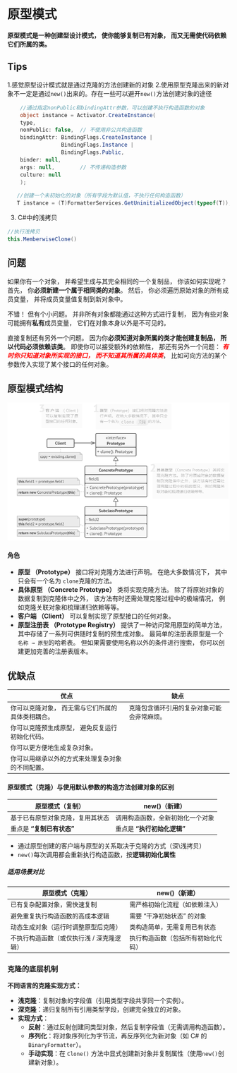 # 原型模式

**原型模式是一种创建型设计模式， 使你能够复制已有对象， 而又无需使代码依赖它们所属的类。**

## Tips

1.感觉原型设计模式就是通过克隆的方法创建新的对象
2.使用原型克隆出来的新对象不一定是通过`new()`出来的。存在一些可以避开`new()`方法创建对象的途径
  
```csharp
    //通过指定nonPublic和bindingAttr参数，可以创建不执行构造函数的对象
    object instance = Activator.CreateInstance(
    type,
    nonPublic: false,  // 不使用非公共构造函数
    bindingAttr: BindingFlags.CreateInstance | 
                 BindingFlags.Instance | 
                 BindingFlags.Public,
    binder: null,
    args: null,        // 不传递构造参数
    culture: null
    );
```

```csharp
   //创建一个未初始化的对象（所有字段为默认值，不执行任何构造函数）
   T instance = (T)FormatterServices.GetUninitializedObject(typeof(T));
```

3. C#中的浅拷贝

  ```csharp
  //执行浅拷贝
  this.MemberwiseClone()
  ```

## 问题

如果你有一个对象， 并希望生成与其完全相同的一个复制品， 你该如何实现呢？ 首先， 你**必须新建一个属于相同类的对象**。 然后， 你必须遍历原始对象的所有成员变量， 并将成员变量值复制到新对象中。

不错！ 但有个小问题。 并非所有对象都能通过这种方式进行复制， 因为有些对象可能拥有**私有**成员变量， 它们在对象本身以外是不可见的。

直接复制还有另外一个问题。 因为你**必须知道对象所属的类才能创建复制品， 所以代码必须依赖该类**。 即使你可以接受额外的依赖性， 那还有另外一个问题： ***<font color = "red">有时你只知道对象所实现的接口， 而不知道其所属的具体类***</font>， 比如可向方法的某个参数传入实现了某个接口的任何对象。

## 原型模式结构

![原型设计模式结构图](img/CloneStruct.png)

#### 角色

- **原型 （Prototype）** 接口将对克隆方法进行声明。 在绝大多数情况下， 其中只会有一个名为 `clone`克隆的方法。
- **具体原型 （Concrete Prototype）** 类将实现克隆方法。 除了将原始对象的数据复制到克隆体中之外， 该方法有时还需处理克隆过程中的极端情况， 例如克隆关联对象和梳理递归依赖等等。
- **客户端 （Client）** 可以复制实现了原型接口的任何对象。
- **原型注册表 （Prototype Registry）** 提供了一种访问常用原型的简单方法， 其中存储了一系列可供随时复制的预生成对象。 最简单的注册表原型是一个 `名称 → 原型`的哈希表。 但如果需要使用名称以外的条件进行搜索， 你可以创建更加完善的注册表版本。
  
## 优缺点

| 优点                                              | 缺点                                       |
| ------------------------------------------------- | ------------------------------------------ |
| 你可以克隆对象， 而无需与它们所属的具体类相耦合。 | 克隆包含循环引用的复杂对象可能会非常麻烦。 |
| 你可以克隆预生成原型， 避免反复运行初始化代码。   |                                            |
| 你可以更方便地生成复杂对象。                      |                                            |
| 你可以用继承以外的方式来处理复杂对象的不同配置。  |                                            |

#### 原型模式（克隆）与使用默认参数的构造方法创建对象的区别

| 原型模式（复制）                 | new()（新建）                    |
| -------------------------------- | -------------------------------- |
| 基于已有原型对象克隆，复用其状态 | 调用构造函数，全新初始化一个对象 |
| 重点是 **“复制已有状态”**        | 重点是 **“执行初始化逻辑”**      |

- 通过原型创建的客户端与原型的关系取决于克隆的方式（深\浅拷贝）
- `new()`每次调用都会重新执行构造函数，按**逻辑初始化属性**

##### 适用场景对比

| 原型模式（克隆）                          | new()（新建）                      |
| ----------------------------------------- | ---------------------------------- |
| 已有复杂配置对象，需快速复制              | 需严格初始化流程（如依赖注入）     |
| 避免重复执行构造函数的高成本逻辑          | 需要 “干净初始状态” 的对象         |
| 动态生成对象（运行时调整原型后克隆）      | 类构造简单，无需复用已有状态       |
| 不执行构造函数（或仅执行浅 / 深克隆逻辑） | 执行构造函数（包括所有初始化代码） |

### **克隆的底层机制**

**不同语言的克隆实现方式：**

- **浅克隆**：复制对象的字段值（引用类型字段共享同一个实例）。
- **深克隆**：递归复制所有引用类型字段，创建完全独立的对象。
- **实现方式**：
  - **反射**：通过反射创建同类型对象，然后复制字段值（无需调用构造函数）。
  - **序列化**：将对象序列化为字节流，再反序列化为新对象（如 C# 的 `BinaryFormatter`）。
  - **手动实现**：在 `Clone()` 方法中显式创建新对象并复制属性（使用`new()`创建新对象）。
